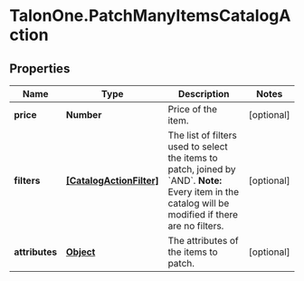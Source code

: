 # TalonOne.PatchManyItemsCatalogAction

## Properties

Name | Type | Description | Notes
------------ | ------------- | ------------- | -------------
**price** | **Number** | Price of the item. | [optional] 
**filters** | [**[CatalogActionFilter]**](CatalogActionFilter.md) | The list of filters used to select the items to patch, joined by &#x60;AND&#x60;.  **Note:** Every item in the catalog will be modified if there are no filters.  | [optional] 
**attributes** | [**Object**](.md) | The attributes of the items to patch. | [optional] 



